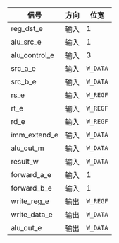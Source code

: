 | 信号          | 方向 | 位宽     |
| ------------- | ---- | -------- |
| reg_dst_e     | 输入 | 1        |
| alu_src_e     | 输入 | 1        |
| alu_control_e | 输入 | 3        |
| src_a_e       | 输入 | `W_DATA` |
| src_b_e       | 输入 | `W_DATA` |
| rs_e          | 输入 | `W_REGF` |
| rt_e          | 输入 | `W_REGF` |
| rd_e          | 输入 | `W_REGF` |
| imm_extend_e  | 输入 | `W_DATA` |
| alu_out_m     | 输入 | `W_DATA` |
| result_w      | 输入 | `W_DATA` |
| forward_a_e   | 输入 | 1        |
| forward_b_e   | 输入 | 1        |
| write_reg_e   | 输出 | `W_REGF` |
| write_data_e  | 输出 | `W_DATA` |
| alu_out_e     | 输出 | `W_DATA` |